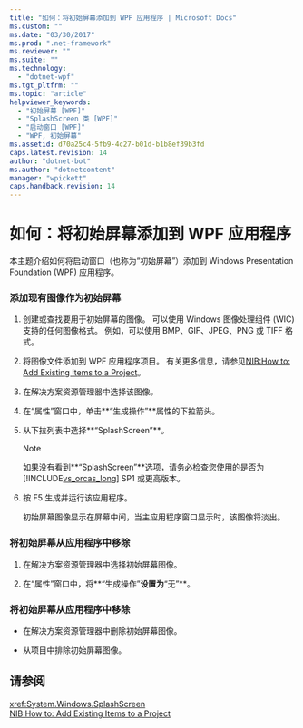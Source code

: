 ```yaml
---
title: "如何：将初始屏幕添加到 WPF 应用程序 | Microsoft Docs"
ms.custom: ""
ms.date: "03/30/2017"
ms.prod: ".net-framework"
ms.reviewer: ""
ms.suite: ""
ms.technology: 
  - "dotnet-wpf"
ms.tgt_pltfrm: ""
ms.topic: "article"
helpviewer_keywords: 
  - "初始屏幕 [WPF]"
  - "SplashScreen 类 [WPF]"
  - "启动窗口 [WPF]"
  - "WPF, 初始屏幕"
ms.assetid: d70a25c4-5fb9-4c27-b01d-b1b8ef39b3fd
caps.latest.revision: 14
author: "dotnet-bot"
ms.author: "dotnetcontent"
manager: "wpickett"
caps.handback.revision: 14
---
```

# 如何：将初始屏幕添加到 WPF 应用程序
本主题介绍如何将启动窗口（也称为“初始屏幕”）添加到 Windows Presentation Foundation \(WPF\) 应用程序。  
  
### 添加现有图像作为初始屏幕  
  
1.  创建或查找要用于初始屏幕的图像。  可以使用 Windows 图像处理组件 \(WIC\) 支持的任何图像格式。  例如，可以使用 BMP、GIF、JPEG、PNG 或 TIFF 格式。  
  
2.  将图像文件添加到 WPF 应用程序项目。  有关更多信息，请参见[NIB:How to: Add Existing Items to a Project](http://msdn.microsoft.com/zh-cn/15f4cfb7-78ab-457f-9f14-099a25a6a2d3)。  
  
3.  在解决方案资源管理器中选择该图像。  
  
4.  在“属性”窗口中，单击**“生成操作”**属性的下拉箭头。  
  
5.  从下拉列表中选择**“SplashScreen”**。  
  
    > [!NOTE]
    >  如果没有看到**“SplashScreen”**选项，请务必检查您使用的是否为 [!INCLUDE[vs_orcas_long](../../../../includes/vs-orcas-long-md.md)] SP1 或更高版本。  
  
6.  按 F5 生成并运行该应用程序。  
  
     初始屏幕图像显示在屏幕中间，当主应用程序窗口显示时，该图像将淡出。  
  
### 将初始屏幕从应用程序中移除  
  
1.  在解决方案资源管理器中选择初始屏幕图像。  
  
2.  在“属性”窗口中，将**“生成操作”**设置为**“无”**。  
  
### 将初始屏幕从应用程序中移除  
  
-   在解决方案资源管理器中删除初始屏幕图像。  
  
-   从项目中排除初始屏幕图像。  
  
## 请参阅  
 <xref:System.Windows.SplashScreen>   
 [NIB:How to: Add Existing Items to a Project](http://msdn.microsoft.com/zh-cn/15f4cfb7-78ab-457f-9f14-099a25a6a2d3)